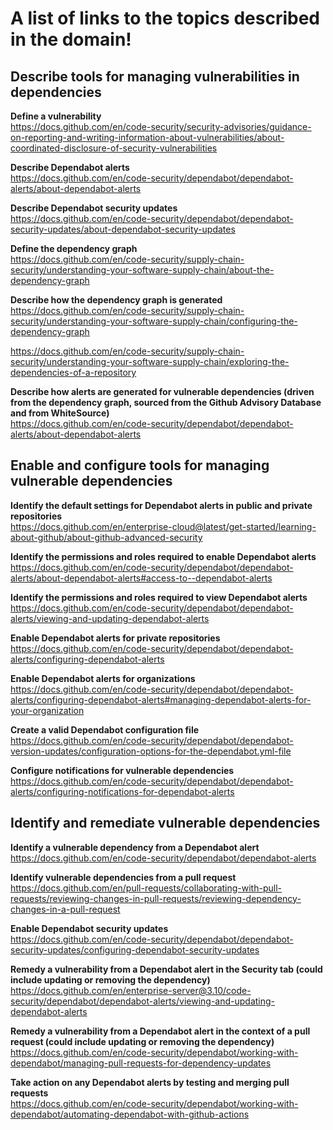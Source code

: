 # A list of links to the topics described in the domain!

## Describe tools for managing vulnerabilities in dependencies

**Define a vulnerability**  
https://docs.github.com/en/code-security/security-advisories/guidance-on-reporting-and-writing-information-about-vulnerabilities/about-coordinated-disclosure-of-security-vulnerabilities

**Describe Dependabot alerts**  
https://docs.github.com/en/code-security/dependabot/dependabot-alerts/about-dependabot-alerts

**Describe Dependabot security updates**  
https://docs.github.com/en/code-security/dependabot/dependabot-security-updates/about-dependabot-security-updates

**Define the dependency graph**  
https://docs.github.com/en/code-security/supply-chain-security/understanding-your-software-supply-chain/about-the-dependency-graph

**Describe how the dependency graph is generated**  
https://docs.github.com/en/code-security/supply-chain-security/understanding-your-software-supply-chain/configuring-the-dependency-graph

https://docs.github.com/en/code-security/supply-chain-security/understanding-your-software-supply-chain/exploring-the-dependencies-of-a-repository

**Describe how alerts are generated for vulnerable dependencies (driven from the dependency graph, sourced from the Github Advisory Database and from WhiteSource)**  
https://docs.github.com/en/code-security/dependabot/dependabot-alerts/about-dependabot-alerts

## Enable and configure tools for managing vulnerable dependencies

**Identify the default settings for Dependabot alerts in public and private repositories**  
https://docs.github.com/en/enterprise-cloud@latest/get-started/learning-about-github/about-github-advanced-security

**Identify the permissions and roles required to enable Dependabot alerts**  
https://docs.github.com/en/code-security/dependabot/dependabot-alerts/about-dependabot-alerts#access-to--dependabot-alerts

**Identify the permissions and roles required to view Dependabot alerts**  
https://docs.github.com/en/code-security/dependabot/dependabot-alerts/viewing-and-updating-dependabot-alerts

**Enable Dependabot alerts for private repositories**  
https://docs.github.com/en/code-security/dependabot/dependabot-alerts/configuring-dependabot-alerts

**Enable Dependabot alerts for organizations**  
https://docs.github.com/en/code-security/dependabot/dependabot-alerts/configuring-dependabot-alerts#managing-dependabot-alerts-for-your-organization

**Create a valid Dependabot configuration file**  
https://docs.github.com/en/code-security/dependabot/dependabot-version-updates/configuration-options-for-the-dependabot.yml-file

**Configure notifications for vulnerable dependencies**  
https://docs.github.com/en/code-security/dependabot/dependabot-alerts/configuring-notifications-for-dependabot-alerts

## Identify and remediate vulnerable dependencies

**Identify a vulnerable dependency from a Dependabot alert**  
https://docs.github.com/en/code-security/dependabot/dependabot-alerts

**Identify vulnerable dependencies from a pull request**  
https://docs.github.com/en/pull-requests/collaborating-with-pull-requests/reviewing-changes-in-pull-requests/reviewing-dependency-changes-in-a-pull-request

**Enable Dependabot security updates**  
https://docs.github.com/en/code-security/dependabot/dependabot-security-updates/configuring-dependabot-security-updates

**Remedy a vulnerability from a Dependabot alert in the Security tab (could include updating or removing the dependency)**  
https://docs.github.com/en/enterprise-server@3.10/code-security/dependabot/dependabot-alerts/viewing-and-updating-dependabot-alerts

**Remedy a vulnerability from a Dependabot alert in the context of a pull request (could include updating or removing the dependency)**  
https://docs.github.com/en/code-security/dependabot/working-with-dependabot/managing-pull-requests-for-dependency-updates

**Take action on any Dependabot alerts by testing and merging pull requests**  
https://docs.github.com/en/code-security/dependabot/working-with-dependabot/automating-dependabot-with-github-actions